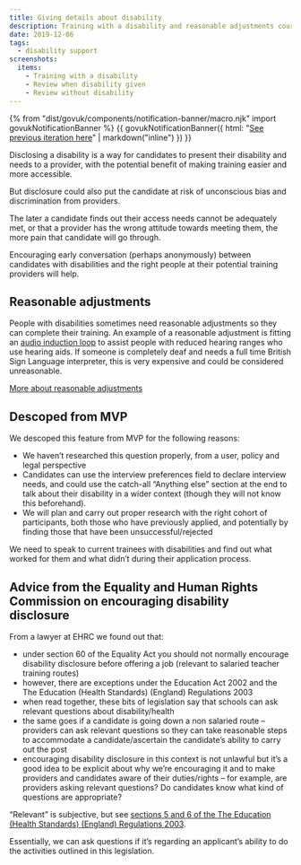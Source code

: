 ```yaml
---
title: Giving details about disability
description: Training with a disability and reasonable adjustments course choices.
date: 2019-12-06
tags:
  - disability support
screenshots:
  items:
    - Training with a disability
    - Review when disability given
    - Review without disability
---
```


{% from "dist/govuk/components/notification-banner/macro.njk" import govukNotificationBanner %}
{{ govukNotificationBanner({
  html: "[See previous iteration here](/apply-for-teacher-training/training-with-a-disability-iteration)" | markdown("inline")
}) }}

Disclosing a disability is a way for candidates to present their disability and needs to a provider, with the potential benefit of making training easier and more accessible.

But disclosure could also put the candidate at risk of unconscious bias and discrimination from providers.

The later a candidate finds out their access needs cannot be adequately met, or that a provider has the wrong attitude towards meeting them, the more pain that candidate will go through.

Encouraging early conversation (perhaps anonymously) between candidates with disabilities and the right people at their potential training providers will help.

## Reasonable adjustments

People with disabilities sometimes need reasonable adjustments so they can complete their training. An example of a reasonable adjustment is fitting an [audio induction loop](https://en.wikipedia.org/wiki/Audio_induction_loop) to assist people with reduced hearing ranges who use hearing aids. If someone is completely deaf and needs a full time British Sign Language interpreter, this is very expensive and could be considered unreasonable.

[More about reasonable adjustments](https://www.gov.uk/reasonable-adjustments-for-disabled-workers)

## Descoped from MVP

We descoped this feature from MVP for the following reasons:

- We haven’t researched this question properly, from a user, policy and legal perspective
- Candidates can use the interview preferences field to declare interview needs, and could use the catch-all “Anything else” section at the end to talk about their disability in a wider context (though they will not know this beforehand).
- We will plan and carry out proper research with the right cohort of participants, both those who have previously applied, and potentially by finding those that have been unsuccessful/rejected

We need to speak to current trainees with disabilities and find out what worked for them and what didn’t during their application process.

## Advice from the Equality and Human Rights Commission on encouraging disability disclosure

From a lawyer at EHRC we found out that:

- under section 60 of the Equality Act you should not normally encourage disability disclosure before offering a job (relevant to salaried teacher training routes)
- however, there are exceptions under the Education Act 2002 and the The Education (Health Standards) (England) Regulations 2003
- when read together, these bits of legislation say that schools can ask relevant questions about disability/health
- the same goes if a candidate is going down a non salaried route – providers can ask relevant questions so they can take reasonable steps to accommodate a candidate/ascertain the candidate’s ability to carry out the post
- encouraging disability disclosure in this context is not unlawful but it’s a good idea to be explicit about why we’re encouraging it and to make providers and candidates aware of their duties/rights – for example, are providers asking relevant questions? Do candidates know what kind of questions are appropriate?

“Relevant” is subjective, but see [sections 5 and 6 of the The Education (Health Standards) (England) Regulations 2003](http://www.legislation.gov.uk/uksi/2003/3139/regulation/5/made).

Essentially, we can ask questions if it’s regarding an applicant’s ability to do the activities outlined in this legislation.
